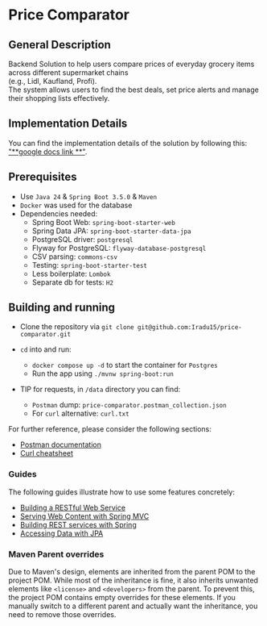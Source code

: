 # Price Comparator

## General Description

Backend Solution to help users compare prices of everyday grocery items across different supermarket chains<br /> (e.g.,
Lidl, Kaufland, Profi).                                       
The system allows users to find the best deals, set price alerts and manage their shopping lists effectively.

## Implementation Details

You can find the implementation details of the solution by following this: ["**google docs link
**"](https://docs.google.com/document/d/1GxepsYO1hfFOF2726U3GPdVHrpQHFodxqd0RjLn6LPM/edit?usp=sharing).

## Prerequisites

- Use `Java 24` & `Spring Boot 3.5.0` & `Maven`
- `Docker` was used for the database
- Dependencies needed:
    - Spring Boot Web: `spring-boot-starter-web`
    - Spring Data JPA: `spring-boot-starter-data-jpa`
    - PostgreSQL driver: `postgresql`
    - Flyway for PostgreSQL: `flyway-database-postgresql`
    - CSV parsing: `commons-csv`
    - Testing: `spring-boot-starter-test`
    - Less boilerplate: `Lombok`
    - Separate db for tests: `H2`

## Building and running

- Clone the repository via `git clone git@github.com:Iradu15/price-comparator.git`
- `cd` into and run:
    - `docker compose up -d` to start the container for `Postgres`
    - Run the app using `./mvnw spring-boot:run`

- TIP for requests, in `/data` directory you can find:
    - `Postman` dump: `price-comparator.postman_collection.json`
    - For `curl` alternative: `curl.txt`

For further reference, please consider the following sections:

* [Postman documentation](https://learning.postman.com/docs/getting-started/overview/)
* [Curl cheatsheet](https://devhints.io/curl)

### Guides

The following guides illustrate how to use some features concretely:

* [Building a RESTful Web Service](https://spring.io/guides/gs/rest-service/)
* [Serving Web Content with Spring MVC](https://spring.io/guides/gs/serving-web-content/)
* [Building REST services with Spring](https://spring.io/guides/tutorials/rest/)
* [Accessing Data with JPA](https://spring.io/guides/gs/accessing-data-jpa/)

### Maven Parent overrides

Due to Maven's design, elements are inherited from the parent POM to the project POM.
While most of the inheritance is fine, it also inherits unwanted elements like `<license>` and `<developers>` from the
parent.
To prevent this, the project POM contains empty overrides for these elements.
If you manually switch to a different parent and actually want the inheritance, you need to remove those overrides.

